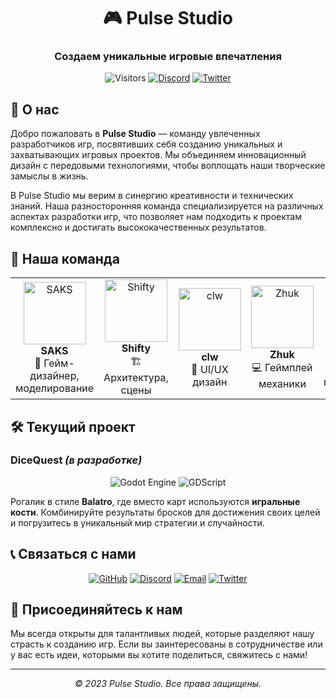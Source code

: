 <div align="center">
  
# 🎮 Pulse Studio

### Создаем уникальные игровые впечатления

![Visitors](https://visitor-badge.laobi.icu/badge?page_id=pulse-studio.pulse-studio)
[![Discord](https://img.shields.io/badge/Discord-Join%20Us-7289DA?style=flat&logo=discord&logoColor=white)](https://discord.gg/pulsestudio)
[![Twitter](https://img.shields.io/badge/Twitter-Follow-1DA1F2?style=flat&logo=twitter&logoColor=white)](https://twitter.com/PulseStudioGames)

</div>

## 🌟 О нас

Добро пожаловать в **Pulse Studio** — команду увлеченных разработчиков игр, посвятивших себя созданию уникальных и захватывающих игровых проектов. Мы объединяем инновационный дизайн с передовыми технологиями, чтобы воплощать наши творческие замыслы в жизнь.

В Pulse Studio мы верим в синергию креативности и технических знаний. Наша разносторонняя команда специализируется на различных аспектах разработки игр, что позволяет нам подходить к проектам комплексно и достигать высококачественных результатов.

## 👥 Наша команда

<table>
  <tr>
    <td align="center">
      <img src="https://github.com/Saksilia.png" width="100px;" alt="SAKS"/><br />
      <b>SAKS</b><br />
      🎨 Гейм-дизайнер, моделирование
    </td>
    <td align="center">
      <img src="https://github.com/ShiftyX1.png" width="100px;" alt="Shifty"/><br />
      <b>Shifty</b><br />
      🏗️ Архитектура, сцены
    </td>
    <td align="center">
      <img src="https://github.com/clw.png" width="100px;" alt="clw"/><br />
      <b>clw</b><br />
      🎯 UI/UX дизайн
    </td>
    <td align="center">
      <img src="https://github.com/clw.png" width="100px;" alt="Zhuk"/><br />
      <b>Zhuk</b><br />
      💻 Геймплей механики
    </td>
    <td align="center">
      <img src="https://github.com/Svinopesik.png" width="100px;" alt="Svinopesik"/><br />
      <b>Svinopesik</b><br />
      🎥 Графическое программирование
    </td>
  </tr>
</table>

## 🛠️ Текущий проект

### DiceQuest _(в разработке)_

<div align="center">
  
![Godot Engine](https://img.shields.io/badge/Godot-478CBF?style=for-the-badge&logo=godot-engine&logoColor=white)
![GDScript](https://img.shields.io/badge/GDScript-478CBF?style=for-the-badge&logo=godot-engine&logoColor=white)

</div>

Рогалик в стиле **Balatro**, где вместо карт используются **игральные кости**. Комбинируйте результаты бросков для достижения своих целей и погрузитесь в уникальный мир стратегии и случайности.

## 📞 Связаться с нами

<div align="center">
  
[![GitHub](https://img.shields.io/badge/GitHub-Follow-181717?style=for-the-badge&logo=github)](https://github.com/pulse-studio)
[![Discord](https://img.shields.io/badge/Discord-Join-7289DA?style=for-the-badge&logo=discord)](https://discord.gg/pulsestudio)
[![Email](https://img.shields.io/badge/Email-Contact-D14836?style=for-the-badge&logo=gmail)](mailto:pulseteam@example.com)
[![Twitter](https://img.shields.io/badge/Twitter-Follow-1DA1F2?style=for-the-badge&logo=twitter)](https://twitter.com/PulseStudioGames)

</div>

## 📄 Присоединяйтесь к нам

Мы всегда открыты для талантливых людей, которые разделяют нашу страсть к созданию игр. Если вы заинтересованы в сотрудничестве или у вас есть идеи, которыми вы хотите поделиться, свяжитесь с нами!

<div align="center">

---

*© 2023 Pulse Studio. Все права защищены.*

</div>
